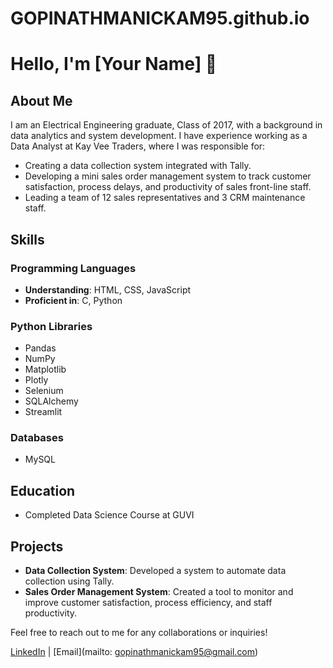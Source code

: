 # GOPINATHMANICKAM95.github.io
# Hello, I'm [Your Name] 👋

## About Me

I am an Electrical Engineering graduate, Class of 2017, with a background in data analytics and system development. I have experience working as a Data Analyst at Kay Vee Traders, where I was responsible for:

- Creating a data collection system integrated with Tally.
- Developing a mini sales order management system to track customer satisfaction, process delays, and productivity of sales front-line staff.
- Leading a team of 12 sales representatives and 3 CRM maintenance staff.

## Skills

### Programming Languages

- **Understanding**: HTML, CSS, JavaScript
- **Proficient in**: C, Python

### Python Libraries

- Pandas
- NumPy
- Matplotlib
- Plotly
- Selenium
- SQLAlchemy
- Streamlit

### Databases

- MySQL

## Education

- Completed Data Science Course at GUVI

## Projects

- **Data Collection System**: Developed a system to automate data collection using Tally.
- **Sales Order Management System**: Created a tool to monitor and improve customer satisfaction, process efficiency, and staff productivity.

Feel free to reach out to me for any collaborations or inquiries!

[LinkedIn](https://www.linkedin.com/in/gopinath-manickam-49aa06104) | [Email](mailto: gopinathmanickam95@gmail.com)
